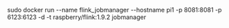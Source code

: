 sudo docker run --name flink_jobmanager --hostname pi1 -p 8081:8081 -p 6123:6123 -d -t raspberry/flink:1.9.2 jobmanager
